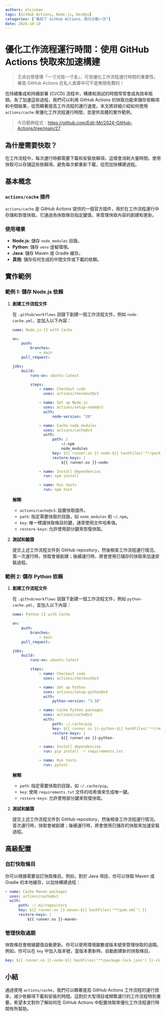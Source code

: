 ```yaml
---
authors: elvismao
tags: [GitHub Actions, Node.js, DevOps]
categories: ["看好了 GitHub Actions，我只示範一次"]
date: 2024-10-10
---
```


# 優化工作流程運行時間：使用 GitHub Actions 快取來加速構建

> 王貞白曾感嘆「一寸光陰一寸金」，可見優化工作流程運行時間的重要性。畢竟 GitHub Actions 在私人倉庫中可不是無限免費的！

在持續集成和持續部署 (CI/CD) 流程中，構建和測試的時間常常會成為效率瓶頸。為了加速這些過程，我們可以利用 GitHub Actions 的快取功能來儲存依賴項和中間結果，從而顯著提高工作流程的運行速度。本文將詳細介紹如何使用 `actions/cache` 來優化工作流程運行時間，並提供具體的實作範例。

> 今日範例程式：<https://github.com/Edit-Mr/2024-GitHub-Actions/tree/main/27>

## 為什麼需要快取？

在工作流程中，每次運行時都需要下載和安裝依賴項，這樣會消耗大量時間。使用快取可以存儲這些依賴項，避免每次都重新下載，從而加快構建過程。

## 基本概念

### `actions/cache` 插件

`actions/cache` 是 GitHub Actions 提供的一個官方插件，用於在工作流程運行中存儲和恢復快取。它通過為快取條目指定鍵值，來管理快取內容的創建和更新。

### 使用場景

- **Node.js**: 儲存 `node_modules` 目錄。
- **Python**: 儲存 `venv` 虛擬環境。
- **Java**: 儲存 Maven 或 Gradle 緩存。
- **其他**: 儲存任何生成的中間文件或下載的依賴。

## 實作範例

### 範例 1: 儲存 Node.js 依賴

1. **創建工作流程文件**

    在 `.github/workflows` 目錄下創建一個工作流程文件，例如 `node-cache.yml`，並加入以下內容：

    ```yaml
    name: Node.js CI with Cache

    on:
        push:
            branches:
                - main
        pull_request:

    jobs:
        build:
            runs-on: ubuntu-latest

            steps:
                - name: Checkout code
                  uses: actions/checkout@v3

                - name: Set up Node.js
                  uses: actions/setup-node@v3
                  with:
                      node-version: "20"

                - name: Cache node_modules
                  uses: actions/cache@v3
                  with:
                      path: |
                          ~/.npm
                          node_modules
                      key: ${{ runner.os }}-node-${{ hashFiles('**/package-lock.json') }}
                      restore-keys: |
                          ${{ runner.os }}-node-

                - name: Install dependencies
                  run: npm install

                - name: Run tests
                  run: npm test
    ```

    **解釋**:

    - `actions/cache@v3`: 設置快取插件。
    - `path`: 指定需要快取的目錄，如 `node_modules` 和 `~/.npm`。
    - `key`: 唯一標識快取條目的鍵，通常使用文件哈希值。
    - `restore-keys`: 允許使用部分鍵來恢復快取。

2. **測試和驗證**

    提交上述工作流程文件到 GitHub repository，然後檢查工作流程運行情況。第一次運行時，快取會被創建；後續運行時，將會使用已儲存的快取來加速安裝過程。

### 範例 2: 儲存 Python 依賴

1. **創建工作流程文件**

    在 `.github/workflows` 目錄下創建一個工作流程文件，例如 `python-cache.yml`，並加入以下內容：

    ```yaml
    name: Python CI with Cache

    on:
        push:
            branches:
                - main
        pull_request:

    jobs:
        build:
            runs-on: ubuntu-latest

            steps:
                - name: Checkout code
                  uses: actions/checkout@v3

                - name: Set up Python
                  uses: actions/setup-python@v4
                  with:
                      python-version: "3.10"

                - name: Cache Python packages
                  uses: actions/cache@v3
                  with:
                      path: ~/.cache/pip
                      key: ${{ runner.os }}-python-${{ hashFiles('**/requirements.txt') }}
                      restore-keys: |
                          ${{ runner.os }}-python-

                - name: Install dependencies
                  run: pip install -r requirements.txt

                - name: Run tests
                  run: pytest
    ```

    **解釋**:

    - `path`: 指定需要快取的目錄，如 `~/.cache/pip`。
    - `key`: 使用 `requirements.txt` 文件的哈希值來生成唯一鍵。
    - `restore-keys`: 允許使用部分鍵來恢復快取。

2. **測試和驗證**

    提交上述工作流程文件到 GitHub repository，然後檢查工作流程運行情況。首次運行時，快取會被創建；後續運行時，將會使用已儲存的快取來加速安裝過程。

## 高級配置

### 自訂快取條目

你可以根據需要自訂快取條目。例如，對於 Java 項目，你可以快取 Maven 或 Gradle 的本地緩存，以加快構建過程：

```yaml
- name: Cache Maven packages
  uses: actions/cache@v3
  with:
      path: ~/.m2/repository
      key: ${{ runner.os }}-maven-${{ hashFiles('**/pom.xml') }}
      restore-keys: |
          ${{ runner.os }}-maven-
```

### 管理快取過期

快取條目會根據鍵值自動更新。你可以使用環境變數或版本號來管理快取的過期。例如，你可以在 `key` 中加入版本號，當版本更新時，自動創建新的快取條目。

```yaml
key: ${{ runner.os }}-node-${{ hashFiles('**/package-lock.json') }}-v1
```

## 小結

通過使用 `actions/cache`，我們可以顯著提高 GitHub Actions 工作流程的運行效率，減少依賴項下載和安裝的時間。這對於大型項目或頻繁運行的工作流程特別重要。希望本文對你了解如何在 GitHub Actions 中配置快取來優化工作流程運行時間有所幫助。

